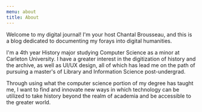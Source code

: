 ```yaml
---
menu: about
title: About
---
```


Welcome to my digital journal! I'm your host Chantal Brousseau, and this is a blog dedicated to documenting my forays into digital humanities.

I'm a 4th year History major studying Computer Science as a minor at Carleton University. I have a greater interest in the digitization of history and the archive, as well as UI/UX design, all of which has lead me on the path of pursuing a master's of Library and Information Science post-undergrad.

Through using what the computer science portion of my degree has taught me, I want to find and innovate new ways in which technology can be utilized to take history beyond the realm of academia and be accessible to the greater world.

